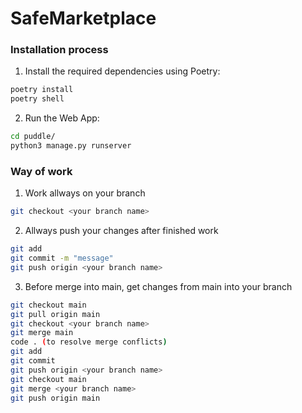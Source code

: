 # SafeMarketplace
### Installation process 
1. Install the required dependencies using Poetry:

```bash
poetry install
poetry shell
```

2. Run the Web App:

```bash
cd puddle/
python3 manage.py runserver
```

### Way of work
1. Work allways on your branch

```bash
git checkout <your branch name>
```

2. Allways push your changes after finished work

```bash
git add
git commit -m "message"
git push origin <your branch name>
```

3. Before merge into main, get changes from main into your branch 
```bash
git checkout main
git pull origin main
git checkout <your branch name>
git merge main
code . (to resolve merge conflicts)
git add
git commit
git push origin <your branch name>
git checkout main
git merge <your branch name>
git push origin main 
```
